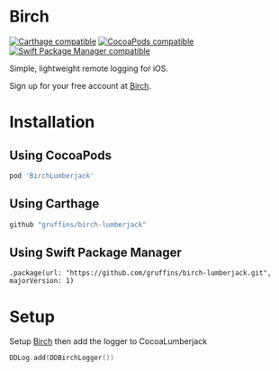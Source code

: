 # Birch
[![Carthage compatible](https://img.shields.io/badge/Carthage-compatible-4BC51D.svg?style=flat)](https://github.com/Carthage/Carthage)
[![CocoaPods compatible](https://img.shields.io/cocoapods/v/BirchLumberjack.svg)](https://cocoapods.org/pods/BirchLumberjack)
[![Swift Package Manager compatible](https://img.shields.io/badge/Swift%20Package%20Manager-compatible-brightgreen.svg)](https://github.com/apple/swift-package-manager)

Simple, lightweight remote logging for iOS.

Sign up for your free account at [Birch](https://birch.ryanfung.com).

# Installation

## Using CocoaPods
```ruby
pod 'BirchLumberjack'
```

## Using Carthage
```ruby
github "gruffins/birch-lumberjack"
```

## Using Swift Package Manager
```
.package(url: "https://github.com/gruffins/birch-lumberjack.git", majorVersion: 1)
```

# Setup

Setup [Birch](https://github.com/gruffins/birch-ios) then add the logger to CocoaLumberjack
```swift
DDLog.add(DDBirchLogger())
```